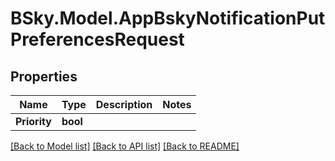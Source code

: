 # BSky.Model.AppBskyNotificationPutPreferencesRequest

## Properties

Name | Type | Description | Notes
------------ | ------------- | ------------- | -------------
**Priority** | **bool** |  | 

[[Back to Model list]](../README.md#documentation-for-models) [[Back to API list]](../README.md#documentation-for-api-endpoints) [[Back to README]](../README.md)

